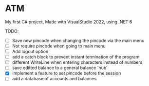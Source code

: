# ATM

My first C# project, 
Made with VisualStudio 2022, using .NET 6

TODO:
- [ ] Save new pincode when changing the pincode via the main menu
- [ ] Not require pincode when going to main menu
- [ ] Add logout option
- [ ] add a catch block to prevent instant termination of the program
- [ ] different WriteLine when entering characters instead of numbers
- [ ] save editted balance to a general balance 'hub'
- [x] Implement a feature to set pincode before the session
- [ ] add a database of accounts and balances
